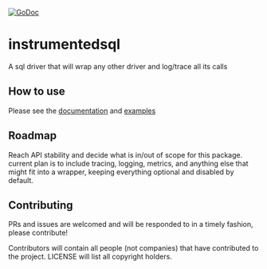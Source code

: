 [![GoDoc](https://godoc.org/github.com/lebiathan/instrumentedsql?status.svg)](https://godoc.org/github.com/ExpansiveWorlds/instrumentedsql)

# instrumentedsql
A sql driver that will wrap any other driver and log/trace all its calls

## How to use

Please see the [documentation](https://godoc.org/github.com/lebiathan/instrumentedsql) and [examples](https://github.com/ExpansiveWorlds/instrumentedsql/blob/master/sql_example_test.go)

## Roadmap

Reach API stability and decide what is in/out of scope for this package.
current plan is to include tracing, logging, metrics, and anything else that might fit into a wrapper, keeping everything optional and disabled by default.

## Contributing

PRs and issues are welcomed and will be responded to in a timely fashion, please contribute!

Contributors will contain all people (not companies) that have contributed to the project.
LICENSE will list all copyright holders.
